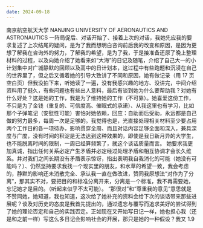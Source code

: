 ```yaml
---
date: 2024-09-18
---
```


南京航空航天大学
NANJING UNIVERSITY OF AERONAUTICS AND ASTRONAUTICS
一阵局促后、对话开始了、接着上次的对话，我她先应我的要求复述了上次结尾的疑问，是为了我而想明白咨询前后我的改变和原因，是因为更想了解我在咨询外的努力，了解我的希望，是为了我，于是接准备还原了晚上整理材料的过程，以及向她介绍了她看来如“大海”的日记及随笔，介绍了自己大一的小计划集中对广城静默的回顾以及高中的日计划本，这过程中有些跑题和沉浸在自己的世界里了，但之后又循着她的引导大致讲了不同和原因，她有做记录（用 17 页空白页）但我没拍下来，听她读了一遍，没有我感兴趣的地方、没讲完，中间介绍资料用了挺久，有些问题也有些出人意料，最后有谈到她为什么要帮助我？对她有什么好处？这是她的工作，我是为了维持她的工作（不可靠）。她喜爱这份工作，不只是为了金钱（重复的、可信度高、催眠式的承诺）、从我这里也有学习，比如那个子弹笔记（安慰性可能）害怕对她依赖，回应：自助而后受助，永远都是自己做的努力最多，每周一次是足够的。我觉得也是，光直接处理相关材料至少要占用两个工作日的各一项待办，影响贯穿全周、而且对话内容足够全面和深入，兼具深度与广度，没有时间的积淀是无法达到这种效果的，即使是我日新月异的大学生，也不能脱离时间的限制，一周已经算频繁了，就这个谈话质量而言。
她要求我更加真诚，指出任何关系必定产生矛盾并必定经过处理矛盾和相互协调才会长久维系。并对我们之间长期没有矛盾表示惊讶，指出表明我自我消化的可能（她没有可能吗？）、仍然坚持要求我找一个现实里的朋友，和水草的希望一致，我会考虑的，静默的影响还未消散完全、承认我一直在做改进，赞同我原想法“对作为了分离”，那其实不对，要把目的和标准分离开来，分离是一个标准，我不再需要她，忘记她才是目的。（听起来似乎不太可能）。
“那很对”和“尊重我的意见”意思就是不赞同她，她知道，我也知道，这次给了她补充的资料会给下次的谈话带来那些进展呢？谈及对历史的态度是我首先提出的，通过遗忘与覆写而追求美好的尝试得到了她的理论否定和自己的实践否定。正如现在又开始写日记一样，她也担心我（还是和之前一样）写这么多日记会影响社会的开展，那只是她的一种假设？我又
1.9
